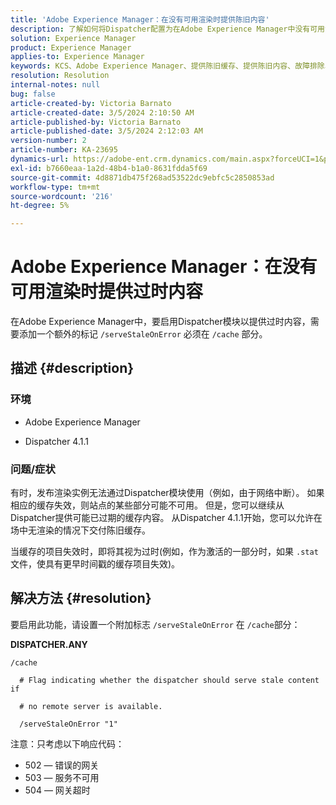 ```yaml
---
title: 'Adobe Experience Manager：在没有可用渲染时提供陈旧内容'
description: 了解如何将Dispatcher配置为在Adobe Experience Manager中没有可用渲染时允许交付过时缓存。
solution: Experience Manager
product: Experience Manager
applies-to: Experience Manager
keywords: KCS、Adobe Experience Manager、提供陈旧缓存、提供陈旧内容、故障排除、故障排除、调度程序、AEM
resolution: Resolution
internal-notes: null
bug: false
article-created-by: Victoria Barnato
article-created-date: 3/5/2024 2:10:50 AM
article-published-by: Victoria Barnato
article-published-date: 3/5/2024 2:12:03 AM
version-number: 2
article-number: KA-23695
dynamics-url: https://adobe-ent.crm.dynamics.com/main.aspx?forceUCI=1&pagetype=entityrecord&etn=knowledgearticle&id=8adb4f94-95da-ee11-904c-000d3a3110f0
exl-id: b7660eaa-1a2d-48b4-b1a0-8631fdda5f69
source-git-commit: 4d8871db475f268ad53522dc9ebfc5c2850853ad
workflow-type: tm+mt
source-wordcount: '216'
ht-degree: 5%

---
```


# Adobe Experience Manager：在没有可用渲染时提供过时内容


在Adobe Experience Manager中，要启用Dispatcher模块以提供过时内容，需要添加一个额外的标记 `/serveStaleOnError` 必须在 `/cache` 部分。

## 描述 {#description}


### <b>环境</b>

- Adobe Experience Manager


- Dispatcher 4.1.1


### <b>问题/症状</b>

有时，发布渲染实例无法通过Dispatcher模块使用（例如，由于网络中断）。 如果相应的缓存失效，则站点的某些部分可能不可用。 但是，您可以继续从Dispatcher提供可能已过期的缓存内容。 从Dispatcher 4.1.1开始，您可以允许在场中无渲染的情况下交付陈旧缓存。

当缓存的项目失效时，即将其视为过时(例如，作为激活的一部分时，如果 `.stat` 文件，使具有更早时间戳的缓存项目失效)。


## 解决方法 {#resolution}


要启用此功能，请设置一个附加标志 `/serveStaleOnError` 在 `/cache`部分：

<b>DISPATCHER.ANY</b>


```
/cache

  # Flag indicating whether the dispatcher should serve stale content if

  # no remote server is available.

  /serveStaleOnError "1"
```




注意：只考虑以下响应代码：

- 502 — 错误的网关
- 503 — 服务不可用
- 504 — 网关超时
